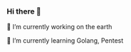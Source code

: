 ### Hi there 👋

<!--
**AnswerW3I/AnswerW3I** is a ✨ _special_ ✨ repository because its `README.md` (this file) appears on your GitHub profile.

Here are some ideas to get you started:

- //🔭 I’m currently working on the earth
- //🌱 I’m currently learning Golang
- //👯 I’m looking to collaborate on ...
- //🤔 I’m looking for help with ...
- //💬 Ask me about ...
- //📫 How to reach me: ...
- //😄 Pronouns: ...
- //⚡ Fun fact: ...
-->
🔭 I’m currently working on the earth

🌱 I’m currently learning Golang, Pentest
